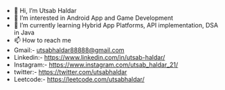 - 👋 Hi, I’m Utsab Haldar
- 👀 I’m interested in Android App and Game Development
- 🌱 I’m currently learning Hybrid App Platforms, API implementation, DSA in Java
- 📫 How to reach me
- Gmail:- utsabhaldar88888@gmail.com
- Linkedin:- https://www.linkedin.com/in/utsab-haldar/
- Instagram:- https://www.instagram.com/utsab_haldar_21/
- twitter:- https://twitter.com/utsabhaldar
- Leetcode:- https://leetcode.com/utsabhaldar/

<!---
utsabhaldar/utsabhaldar is a ✨ special ✨ repository because its `README.md` (this file) appears on your GitHub profile.
You can click the Preview link to take a look at your changes.
--->
